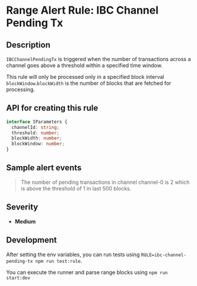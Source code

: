 # Range Alert Rule: IBC Channel Pending Tx

## Description

`IBCChannelPendingTx` is triggered when the number of transactions across a channel goes above a threshold within a specified time window.

This rule will only be processed only in a specified block interval `blockWindow`.`blockWidth` is the number of blocks that are fetched for processing.

## API for creating this rule

```typescript
interface IParameters {
  channelId: string;
  threshold: number;
  blockWidth: number;
  blockWindow: number;
}
```

## Sample alert events

> The number of pending transactions in channel channel-0 is 2 which is above the threshold of 1 in last 500 blocks.

## Severity

- **Medium**

## Development

After setting the env variables, you can run tests using `RULE=ibc-channel-pending-tx npm run test:rule`.

You can execute the runner and parse range blocks using `npm run start:dev`

